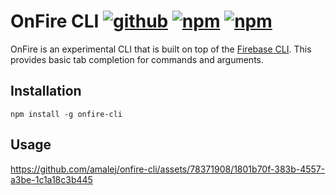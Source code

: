 # OnFire CLI [![github](https://img.shields.io/badge/GitHub-repository-blue)](https://github.com/amalej/onfire-cli) [![npm](https://img.shields.io/npm/v/onfire-cli)](https://www.npmjs.com/package/onfire-cli) [![npm](https://img.shields.io/npm/dt/onfire-cli)](https://www.npmjs.com/package/onfire-cli?activeTab=versions)

OnFire is an experimental CLI that is built on top of the [Firebase CLI](https://firebase.google.com/docs/cli). This provides basic tab completion for commands and arguments.

## Installation

```
npm install -g onfire-cli
```

## Usage

https://github.com/amalej/onfire-cli/assets/78371908/1801b70f-383b-4557-a3be-1c1a18c3b445
